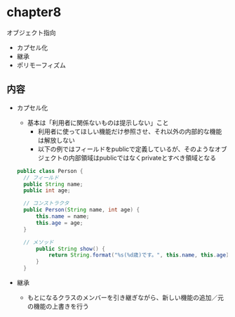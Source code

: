 # chapter8

オブジェクト指向

- カプセル化
- 継承
- ポリモーフィズム

## 内容

- カプセル化
  - 基本は「利用者に関係ないものは提示しない」こと
    - 利用者に使ってほしい機能だけ参照させ、それ以外の内部的な機能は解放しない
    - 以下の例ではフィールドをpublicで定義しているが、そのようなオブジェクトの内部領域はpublicではなくprivateとすべき領域となる

  ```java
  public class Person {
    // フィールド
    public String name;
    public int age;

    // コンストラクタ
    public Person(String name, int age) {
        this.name = name;
        this.age = age;
    }

    // メソッド
        public String show() {
            return String.format("%s(%d歳)です。", this.name, this.age);
        }
    }
  ```

- 継承
  - もとになるクラスのメンバーを引き継ぎながら、新しい機能の追加／元の機能の上書きを行う
